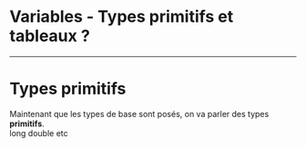 # Variables - Types primitifs et tableaux ?
---
# Types primitifs
Maintenant que les types de base sont posés, on va parler des types **primitifs**.\
long double etc
